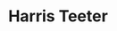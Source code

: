 ---
title: "Harris Teeter"
url: /charlotte/harris-teeter-south-sharon-amity-road/
shop: Supermarkt
---